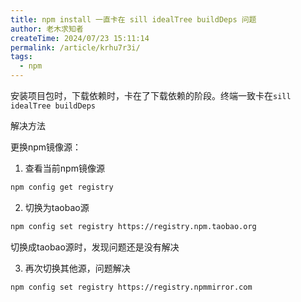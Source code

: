 ```yaml
---
title: npm install 一直卡在 sill idealTree buildDeps 问题
author: 老木求知者
createTime: 2024/07/23 15:11:14
permalink: /article/krhu7r3i/
tags:
  - npm
---
```


安装项目包时，下载依赖时，卡在了下载依赖的阶段。终端一致卡在` sill idealTree buildDeps `


解决方法


更换npm镜像源：


1. 查看当前npm镜像源
```bash
npm config get registry
```
2. 切换为taobao源

```bash
npm config set registry https://registry.npm.taobao.org
```
切换成taobao源时，发现问题还是没有解决

3. 再次切换其他源，问题解决
```bash
npm config set registry https://registry.npmmirror.com
```
